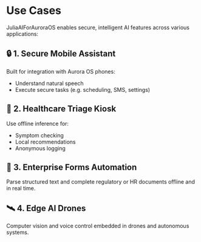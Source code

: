 # Use Cases

JuliaAIForAuroraOS enables secure, intelligent AI features across various applications:

## 🔒 1. Secure Mobile Assistant

Built for integration with Aurora OS phones:
- Understand natural speech
- Execute secure tasks (e.g. scheduling, SMS, settings)

## 🏥 2. Healthcare Triage Kiosk

Use offline inference for:
- Symptom checking
- Local recommendations
- Anonymous logging

## 🧾 3. Enterprise Forms Automation

Parse structured text and complete regulatory or HR documents offline and in real time.

## 🛰 4. Edge AI Drones

Computer vision and voice control embedded in drones and autonomous systems.
